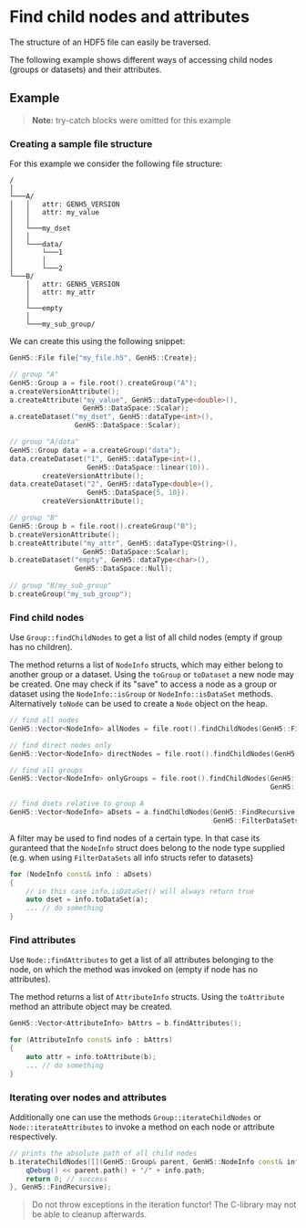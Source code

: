 # Find child nodes and attributes

The structure of an HDF5 file can easily be traversed. 

The following example shows different ways of accessing child nodes (groups or datasets) and their attributes.

## Example

> **Note:** try-catch blocks were omitted for this example

### Creating a sample file structure

For this example we consider the following file structure:

```
/
│
└───A/
│   │   attr: GENH5_VERSION
│   │   attr: my_value
│   │
│   └───my_dset
│   │
│   └───data/
│       └───1
│       │
│       └───2
└───B/
    │   attr: GENH5_VERSION
    │   attr: my_attr
    │
    └───empty
    │
    └───my_sub_group/
``` 

We can create this using the following snippet:

```c++
GenH5::File file{"my_file.h5", GenH5::Create};

// group "A"
GenH5::Group a = file.root().createGroup("A");
a.createVersionAttribute();
a.createAttribute("my_value", GenH5::dataType<double>(),
                  GenH5::DataSpace::Scalar);
a.createDataset("my_dset", GenH5::dataType<int>(),
                GenH5::DataSpace::Scalar);

// group "A/data"
GenH5::Group data = a.createGroup("data");
data.createDataset("1", GenH5::dataType<int>(),
                   GenH5::DataSpace::linear(10)).
        createVersionAttribute();
data.createDataset("2", GenH5::dataType<double>(),
                   GenH5::DataSpace{5, 10}).
        createVersionAttribute();

// group "B"
GenH5::Group b = file.root().createGroup("B");
b.createVersionAttribute();
b.createAttribute("my_attr", GenH5::dataType<QString>(),
                  GenH5::DataSpace::Scalar);
b.createDataset("empty", GenH5::dataType<char>(),
                GenH5::DataSpace::Null);
				
// group "B/my_sub_group"
b.createGroup("my_sub_group");
```

### Find child nodes

Use `Group::findChildNodes` to get a list of all child nodes (empty if group has no children).

The method returns a list of `NodeInfo` structs, which may either belong to another group or a dataset. 
Using the `toGroup` or `toDataset` a new node may be created. 
One may check if its "save" to access a node as a group or dataset using the `NodeInfo::isGroup` or `NodeInfo::isDataSet` methods. 
Alternatively `toNode` can be used to create a `Node` object on the heap. 

```c++
// find all nodes 
GenH5::Vector<NodeInfo> allNodes = file.root().findChildNodes(GenH5::FindRecursive);

// find direct nodes only
GenH5::Vector<NodeInfo> directNodes = file.root().findChildNodes(GenH5::FindDirectOnly);

// find all groups
GenH5::Vector<NodeInfo> onlyGroups = file.root().findChildNodes(GenH5::FindRecursive,
                                                                GenH5::FilterGroups);

// find dsets relative to group A
GenH5::Vector<NodeInfo> aDsets = a.findChildNodes(GenH5::FindRecursive,
                                                  GenH5::FilterDataSets);
```

A filter may be used to find nodes of a certain type. 
In that case its guranteed that the `NodeInfo` struct does belong to the node type supplied (e.g. when using `FilterDataSets` all info structs refer to datasets)

```c++
for (NodeInfo const& info : aDsets)
{
    // in this case info.isDataSet() will always return true 
    auto dset = info.toDataSet(a);
    ... // do something
}
```

### Find attributes

Use `Node::findAttributes` to get a list of all attributes belonging to the node, on which the method was invoked on (empty if node has no attributes).

The method returns a list of `AttributeInfo` structs. 
Using the `toAttribute` method an attribute object may be created.


```c++
GenH5::Vector<AttributeInfo> bAttrs = b.findAttributes();

for (AttributeInfo const& info : bAttrs)
{
    auto attr = info.toAttribute(b);
	... // do something
}
```

### Iterating over nodes and attributes

Additionally one can use the methods `Group::iterateChildNodes` or `Node::iterateAttributes` to invoke a method on each node or attribute respectively.

```c++
// prints the absolute path of all child nodes
b.iterateChildNodes([](GenH5::Group& parent, GenH5::NodeInfo const& info) -> herr_t {
    qDebug() << parent.path() + "/" + info.path;
    return 0; // success
}, GenH5::FindRecursive);
```

> Do not throw exceptions in the iteration functor! The C-library may not be able to cleanup afterwards.